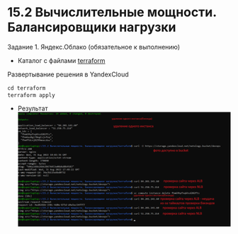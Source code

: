 # 15.2 Вычислительные мощности. Балансировщики нагрузки

Задание 1. Яндекс.Облако (обязательное к выполнению)

- Каталог с файлами 
[terraform](terraform)

Развертывание решения в YandexCloud
``` 
cd terraform
terraform apply 
```

- Результат
![commands](images/15.2_1.PNG)






